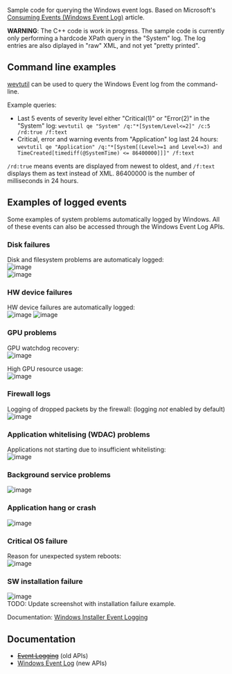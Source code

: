 Sample code for querying the Windows event logs. Based on Microsoft's [Consuming Events (Windows Event Log)](https://learn.microsoft.com/en-us/windows/win32/wes/consuming-events) article.

**WARNING**: The C++ code is work in progress. The sample code is currently only performing a hardcode XPath query in the "System" log. The log entries are also diplayed in "raw" XML, and not yet "pretty printed".


## Command line examples
[wevtutil](https://learn.microsoft.com/en-us/windows-server/administration/windows-commands/wevtutil) can be used to query the Windows Event log from the command-line.

Example queries:
* Last 5 events of severity level either "Critical(1)" or "Error(2)" in the "System" log: `wevtutil qe "System" /q:"*[System/Level<=2]" /c:5 /rd:true /f:text`
* Critical, error and warning events from "Application" log last 24 hours: `wevtutil qe "Application" /q:"*[System[(Level>=1 and Level<=3) and TimeCreated[timediff(@SystemTime) <= 86400000]]]" /f:text`

`/rd:true` means events are displayed from newest to oldest, and `/f:text` displays them as text instead of XML. 86400000 is the number of milliseconds in 24 hours.

## Examples of logged events
Some examples of system problems automatically logged by Windows. All of these events can also be accessed through the Windows Event Log APIs.

### Disk failures
Disk and filesystem problems are automaticaly logged:  
![image](https://github.com/user-attachments/assets/b148863a-3d67-4b81-a64f-4bb66384e136)  
![image](https://github.com/user-attachments/assets/8011024f-be1d-4dd7-8a46-c9b9023a25ec)

### HW device failures
HW device failures are automatically logged:  
![image](https://github.com/user-attachments/assets/723867a3-6bb5-4405-8719-967240e72781)
![image](https://github.com/user-attachments/assets/5afba146-c45d-406c-be31-d7031a236b73)

### GPU problems
GPU watchdog recovery:  
![image](https://github.com/user-attachments/assets/ef34e983-696f-4397-9d4c-0d1f1ec73d2c)

High GPU resource usage:  
![image](https://github.com/user-attachments/assets/ea8aaa33-fb50-4640-8506-5c7f01570471)

### Firewall logs
Logging of dropped packets by the firewall: (logging _not_ enabled by default)  
![image](https://github.com/user-attachments/assets/4c01cd9f-2a6b-4963-9d30-c2a2b776a5c7)

### Application whitelising (WDAC) problems
Applications not starting due to insufficient whitelisting:  
![image](https://github.com/user-attachments/assets/c034b43e-fb26-470a-903b-e1c37dc1fef9)

### Background service problems
![image](https://github.com/user-attachments/assets/75f05ab9-e45a-494f-9471-5d9f3a775eb0)

### Application hang or crash
![image](https://github.com/user-attachments/assets/4f5a6796-943e-4948-be40-1f8c4ff30af4)

### Critical OS failure
Reason for unexpected system reboots:  
![image](https://github.com/user-attachments/assets/0164914d-c894-4347-904b-bfa60e65bda7)


### SW installation failure
![image](https://github.com/user-attachments/assets/da112412-972e-4bca-a979-61ce2ec05be2)  
TODO: Update screenshot with installation failure example.

Documentation: [Windows Installer Event Logging](https://learn.microsoft.com/en-us/windows/win32/msi/event-logging)

## Documentation
* ~~[Event Logging](https://learn.microsoft.com/en-us/windows/win32/eventlog/event-logging)~~ (old APIs)
* [Windows Event Log](https://learn.microsoft.com/en-us/windows/win32/wes/windows-event-log) (new APIs)
